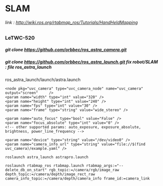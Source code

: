 # SLAM
###### link : http://wiki.ros.org/rtabmap_ros/Tutorials/HandHeldMapping
### LeTWC-520
##### git clone https://github.com/orbbec/ros_astra_camera.git
##### git clone https://github.com/orbbec/ros_astra_launch.git fix robot/SLAM : file ros_astra_launch
ros_astra_launch/launch/astra.launch
```
<node pkg="uvc_camera" type="uvc_camera_node" name="uvc_camera" output="screen" 	/>
<param name="width" type="int" value="320" />
<param name="height" type="int" value="240" />
<param name="fps" type="int" value="30" />
<param name="frame" type="string" value="wide_stereo" />

<param name="auto_focus" type="bool" value="False" />
<param name="focus_absolute" type="int" value="0" />
<!-- other supported params: auto_exposure, exposure_absolute, brightness, power_line_frequency -->

<param name="device" type="string" value="/dev/video0" /> 
<param name="camera_info_url" type="string" value="file://$(find uvc_camera)/example.yaml" />

```
```
roslaunch astra_launch astrapro.launch
```
```
roslaunch rtabmap_ros rtabmap.launch rtabmap_args:="--delete_db_on_start" rgb_topic:=/camera/rgb/image_raw depth_topic:=/camera/depth/image_rect_raw camera_info_topic:=/camera/depth/camera_info frame_id:=camera_link
```
